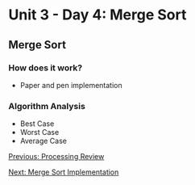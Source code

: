 # Unit 3 - Day 4: Merge Sort

## Merge Sort

### How does it work?
  * Paper and pen implementation

### Algorithm Analysis
  * Best Case
  * Worst Case
  * Average Case

[Previous: Processing Review](lab1.md)

[Next: Merge Sort Implementation](homework4.md)
